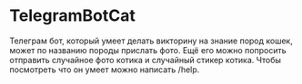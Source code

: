 # TelegramBotCat
Телеграм бот, который умеет делать викторину на знание пород кошек, может по названию породы прислать фото. Ещё его можно попросить отправить случайное фото котика и случайный стикер котика. Чтобы посмотреть что он умеет можно написать /help.
